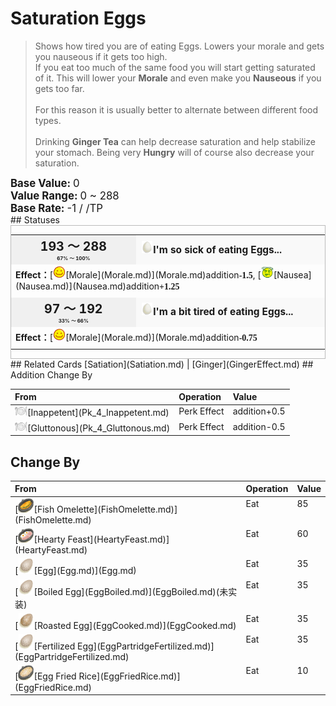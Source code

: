 # Saturation Eggs  
> Shows how tired you are of eating Eggs. Lowers your morale and gets you nauseous if it gets too high.  
> If you eat too much of the same food you will start getting saturated of it. This will lower your <b>Morale</b> and even make you <b>Nauseous</b> if you gets too far.<br><br>For this reason it is usually better to alternate between different food types.<br><br>Drinking <b>Ginger Tea</b> can help decrease saturation and help stabilize your stomach. Being very <b>Hungry</b> will of course also decrease your saturation.  
  
<div style="font-size:1.2em"><b>Base Value: </b> 0 </div>  
<div style="font-size:1.2em"><b>Value Range: </b> 0 ~ 288 </div>  
<div style="font-size:1.2em"><b>Base Rate: </b> -1 / /TP </div>  
## Statuses  
<div  style="border:1px solid #BBB"><table><tr style="height:2em;"><td style="background-color:#F0F0F0;text-align:center;width:180px;font-size:1.4em;font-weight:bold;vertical-align:middle;"><div>193 ～ 288<div><div style="font-size:0.4em">67% ～ 100%</div></td><td colspan=2 style="font-size:1.1em;vertical-align:middle;background-color:#F9F9F9;"><div><b><div style="width:20px;display:inline-block;text-align:center"><img decoding="async" src="Sprite/SaturationEgg.png" href="a.md" style="max-width:20px;max-height:20px;"></div>I'm so sick of eating Eggs...</b></div><div style="font-size:0.8em;padding-top:4px;"></div></td></tr><tr><td colspan=2><b>Effect：</b>[<div style="width:20px;display:inline-block;text-align:center"><img decoding="async" src="Sprite/Content.png" href="a.md" style="max-width:20px;max-height:20px;"></div>[Morale](Morale.md)](Morale.md)addition<span style="font-family:ui-monospace"><b>-1.5</b></span>, [<div style="width:20px;display:inline-block;text-align:center"><img decoding="async" src="Sprite/Dizzy.png" href="a.md" style="max-width:20px;max-height:20px;"></div>[Nausea](Nausea.md)](Nausea.md)addition<span style="font-family:ui-monospace"><b>+1.25</b></span></td></tr><tr><td colspan=2></td></tr><tr style="height:2em;"><td style="background-color:#F0F0F0;text-align:center;width:180px;font-size:1.4em;font-weight:bold;vertical-align:middle;"><div>97 ～ 192<div><div style="font-size:0.4em">33% ～ 66%</div></td><td colspan=2 style="font-size:1.1em;vertical-align:middle;background-color:#F9F9F9;"><div><b><div style="width:20px;display:inline-block;text-align:center"><img decoding="async" src="Sprite/SaturationEgg.png" href="a.md" style="max-width:20px;max-height:20px;"></div>I'm a bit tired of eating Eggs...</b></div><div style="font-size:0.8em;padding-top:4px;"></div></td></tr><tr><td colspan=2><b>Effect：</b>[<div style="width:20px;display:inline-block;text-align:center"><img decoding="async" src="Sprite/Content.png" href="a.md" style="max-width:20px;max-height:20px;"></div>[Morale](Morale.md)](Morale.md)addition<span style="font-family:ui-monospace"><b>-0.75</b></span></td></tr><tr><td colspan=2></td></tr></table></div>  
## Related Cards  
[Satiation](Satiation.md)  |  [Ginger](GingerEffect.md)  
## Addition Change By  
<table class="table table-bordered" data-toggle="table"  ><thead style=""><tr ><th  style="text-align:left;vertical-align:top;"  >From</th><th  style="text-align:left;vertical-align:top;"  >Operation</th><th  style="text-align:left;vertical-align:top;"  >Value</th></tr></thead><tr ><td  style="text-align:left;vertical-align:top;"  ><div style="width:20px;display:inline-block;text-align:center"><img decoding="async" src="Sprite/Appetite.png" href="a.md" style="max-width:20px;max-height:20px;"></div>[Inappetent](Pk_4_Inappetent.md)</td><td  style="text-align:left;vertical-align:top;"  >Perk Effect</td><td  style="text-align:left;vertical-align:top;"  >addition+0.5</td></tr><tr ><td  style="text-align:left;vertical-align:top;"  ><div style="width:20px;display:inline-block;text-align:center"><img decoding="async" src="Sprite/Appetite.png" href="a.md" style="max-width:20px;max-height:20px;"></div>[Gluttonous](Pk_4_Gluttonous.md)</td><td  style="text-align:left;vertical-align:top;"  >Perk Effect</td><td  style="text-align:left;vertical-align:top;"  >addition-0.5</td></tr></tbody></table>  
  
## Change By  
<table class="table table-bordered" data-toggle="table"  ><thead style=""><tr ><th  style="text-align:left;vertical-align:top;"  >From</th><th  style="text-align:left;vertical-align:top;"  >Operation</th><th  style="text-align:left;vertical-align:top;"  data-sortable="true"  >Value</th></tr></thead><tr ><td  style="text-align:left;vertical-align:top;"  >[<div style="width:25px;display:inline-block;text-align:center"><img decoding="async" src="Sprite/FishOmelette.png" href="a.md" style="max-width:25px;max-height:25px;"></div>[Fish Omelette](FishOmelette.md)](FishOmelette.md)</td><td  style="text-align:left;vertical-align:top;"  >Eat</td><td  style="text-align:left;vertical-align:top;"  >85</td></tr><tr ><td  style="text-align:left;vertical-align:top;"  >[<div style="width:25px;display:inline-block;text-align:center"><img decoding="async" src="Sprite/PorkFeast.png" href="a.md" style="max-width:25px;max-height:25px;"></div>[Hearty Feast](HeartyFeast.md)](HeartyFeast.md)</td><td  style="text-align:left;vertical-align:top;"  >Eat</td><td  style="text-align:left;vertical-align:top;"  >60</td></tr><tr ><td  style="text-align:left;vertical-align:top;"  >[<div style="width:25px;display:inline-block;text-align:center"><img decoding="async" src="Sprite/Egg.png" href="a.md" style="max-width:25px;max-height:25px;"></div>[Egg](Egg.md)](Egg.md)</td><td  style="text-align:left;vertical-align:top;"  >Eat</td><td  style="text-align:left;vertical-align:top;"  >35</td></tr><tr ><td  style="text-align:left;vertical-align:top;"  >[<div style="width:25px;display:inline-block;text-align:center"><img decoding="async" src="Sprite/Egg.png" href="a.md" style="max-width:25px;max-height:25px;"></div>[Boiled Egg](EggBoiled.md)](EggBoiled.md)(未实装)</td><td  style="text-align:left;vertical-align:top;"  >Eat</td><td  style="text-align:left;vertical-align:top;"  >35</td></tr><tr ><td  style="text-align:left;vertical-align:top;"  >[<div style="width:25px;display:inline-block;text-align:center"><img decoding="async" src="Sprite/EggRoasted.png" href="a.md" style="max-width:25px;max-height:25px;"></div>[Roasted Egg](EggCooked.md)](EggCooked.md)</td><td  style="text-align:left;vertical-align:top;"  >Eat</td><td  style="text-align:left;vertical-align:top;"  >35</td></tr><tr ><td  style="text-align:left;vertical-align:top;"  >[<div style="width:25px;display:inline-block;text-align:center"><img decoding="async" src="Sprite/Egg.png" href="a.md" style="max-width:25px;max-height:25px;"></div>[Fertilized Egg](EggPartridgeFertilized.md)](EggPartridgeFertilized.md)</td><td  style="text-align:left;vertical-align:top;"  >Eat</td><td  style="text-align:left;vertical-align:top;"  >35</td></tr><tr ><td  style="text-align:left;vertical-align:top;"  >[<div style="width:25px;display:inline-block;text-align:center"><img decoding="async" src="Sprite/EggFriedRice.png" href="a.md" style="max-width:25px;max-height:25px;"></div>[Egg Fried Rice](EggFriedRice.md)](EggFriedRice.md)</td><td  style="text-align:left;vertical-align:top;"  >Eat</td><td  style="text-align:left;vertical-align:top;"  >10</td></tr></tbody></table>  
  


<script>document.title="Saturation Eggs - Card Survival Wiki";</script>